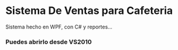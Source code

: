 ﻿# Sistema De Ventas para Cafeteria #

Sistema hecho en WPF, con C# y reportes...

### Puedes abrirlo desde VS2010 ###
